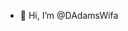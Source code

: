 - 👋 Hi, I’m @DAdamsWifa

<!---
DAdamsWifa/DAdamsWifa is a ✨ special ✨ repository because its `README.md` (this file) appears on your GitHub profile.
You can click the Preview link to take a look at your changes.
--->
